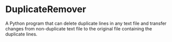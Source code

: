 # DuplicateRemover
A Python program that can delete duplicate lines in any text file and transfer changes from non-duplicate text file to the original file containing the duplicate lines.
